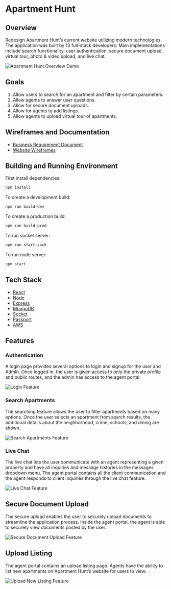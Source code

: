 # Apartment Hunt

## Overview

Redesign Apartment Hunt’s current website utilizing modern technologies. The application was built by 13 full-stack developers. Main implementations include search functionality, user authentication, secure document upload, virtual tour, photo & video upload, and live chat.

![Apartment Hunt Overview Demo](readme_assets/overview.gif)

## Goals

1. Allow users to search for an apartment and filter by certain parameters.
2. Allow agents to answer user questions.
3. Allow for secure document uploads.
4. Allow for agents to add listings.
5. Allow agents to upload virtual tour of apartments.

## Wireframes and Documentation

* [Business Requirement Document](readme_assets/brd.pdf)
* [Website Wireframes](readme_assets/wireframe.pdf)

## Building and Running Environment

First install dependencies:

```sh
npm install
```

To create a development build:

```sh
npm run build-dev
```

To create a production build:

```sh
npm run build-prod
```

To run socket server:

```sh
npm run start-sock
```

To run node server:

```sh
npm start
```

## Tech Stack
* [React](https://reactjs.org)
* [Node](https://nodejs.org/en)
* [Express](https://expressjs.com)
* [MongoDB](https://www.mongodb.com/)
* [Socket](https://socket.io/)
* [Passport](http://www.passportjs.org/)
* [AWS](https://aws.amazon.com)

## Features
### Authentication
A login page provides several options to login and signup for the user and Admin. Once logged in, the user is given access to only the private profile and public routes, and the admin has access to the agent portal.

![Login Feature](readme_assets/auth.gif)

### Search Apartments
The searching feature allows the user to filter apartments based on many options. Once the user selects an apartment from search results, the additional details about the neighborhood, crime, schools, and dining are shown.

![Search Apartments Feature](readme_assets/search-apt.gif)

### Live Chat
The live chat lets the user communicate with an agent representing a given property and have all inquiries and message histories in the messages dropdown menu. The agent portal contains all the client communication and the agent responds to client inquiries through the live chat feature.

![Live Chat Feature](readme_assets/live-chat.gif)

## Secure Document Upload
The secure upload enables the user to securely upload documents to streamline the application process. Inside the agent portal, the agent is able to securely view documents posted by the user.

![Secure Document Upload Feature](readme_assets/secure-document-upload.gif)

## Upload Listing
The agent portal contains an upload listing page. Agents have the ability to list new apartments on Apartment Hunt’s website for users to view.

![Upload New Listing Feature](readme_assets/upload-listing.gif)